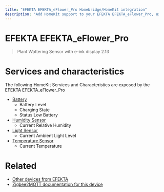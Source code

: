 ```yaml
---
title: "EFEKTA EFEKTA_eFlower_Pro Homebridge/HomeKit integration"
description: "Add HomeKit support to your EFEKTA EFEKTA_eFlower_Pro, using Homebridge, Zigbee2MQTT and homebridge-z2m."
---
```

<!---
This file has been GENERATED using src/docgen/docgen.ts
DO NOT EDIT THIS FILE MANUALLY!
-->
# EFEKTA EFEKTA_eFlower_Pro
> Plant Wattering Sensor with e-ink display 2.13


# Services and characteristics
The following HomeKit Services and Characteristics are exposed by
the EFEKTA EFEKTA_eFlower_Pro

* [Battery](../../battery.md)
  * Battery Level
  * Charging State
  * Status Low Battery
* [Humidity Sensor](../../sensors.md)
  * Current Relative Humidity
* [Light Sensor](../../sensors.md)
  * Current Ambient Light Level
* [Temperature Sensor](../../sensors.md)
  * Current Temperature


# Related
* [Other devices from EFEKTA](../index.md#efekta)
* [Zigbee2MQTT documentation for this device](https://www.zigbee2mqtt.io/devices/EFEKTA_eFlower_Pro.html)